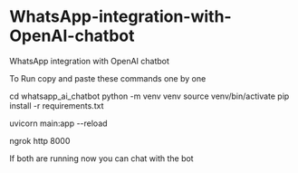 # WhatsApp-integration-with-OpenAI-chatbot
WhatsApp integration with OpenAI chatbot


To Run copy and  paste these commands one by one

cd whatsapp_ai_chatbot
python -m venv venv
source venv/bin/activate
pip install -r requirements.txt

uvicorn main:app --reload

ngrok http 8000

If both  are running now you can chat with the bot
